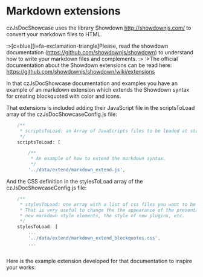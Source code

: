 <div markdown class="margin900">

# Markdown extensions

czJsDocShowcase uses the library Showdown <a href="http://showdownjs.com/" target="_blanc">http://showdownjs.com/</a> to convert your markdown files to HTML.

:>[c=blue][i=fa-exclamation-triangle]Please, read the showdown documentation (https://github.com/showdownjs/showdown) to understand how to write your markdown files and complements.
:>
:>The official documentation about the Showdown extensions can be read here: <a href="https://github.com/showdownjs/showdown/wiki/extensions" target="_blanc">https://github.com/showdownjs/showdown/wiki/extensions</a>

In that czJsDocShowcase documentation and examples you have an example of an markdown extension which extends the Showdown syntax for creating blockquoted with color and icons.

That extensions is included adding their JavaScript file in the scriptsToLoad array of the czJsDocShowcaseConfig.js file:

```javascript
    /**
     * scriptsToLoad: an Array of JavaScripts files to be loaded at start up.
     */
    scriptsToLoad: [

        /**
         * An example of how to extend the markdown syntax.
         */
        '../data/extend/markdown_extend.js',

```

And the CSS definition in the stylesToLoad array of the czJsDocShowcaseConfig.js file:

```javascript
    /**
     * stylesToLoad: one array with a list of css files you want to be loaded at start up.
     * That is very useful to change the the appearance of the presentation, create
     * new markdown style elements, the style of new plugins, etc.
     */
    stylesToLoad: [
        ...    
        '../data/extend/markdown_extend_blockquotes.css',
        ...
    
```

Here is the example extension developed for that documentation to inspire your works: 

<pre data-src='../data/extend/markdown_extend.js'></pre>

</div>